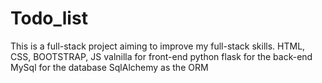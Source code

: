 # Todo_list
This is a full-stack project aiming to improve my full-stack skills.
HTML, CSS, BOOTSTRAP, JS valnilla for front-end
python flask for the back-end
MySql for the database 
SqlAlchemy as the ORM
